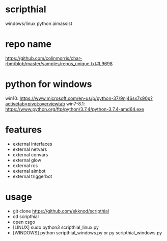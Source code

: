 # scripthial
windows/linux python aimassist

# repo name
https://github.com/colinmorris/char-rbm/blob/master/samples/repos_unique.txt#L9698

# python for windows
win10: https://www.microsoft.com/en-us/p/python-37/9nj46sx7x90p?activetab=pivot:overviewtab
win7-8.1: https://www.python.org/ftp/python/3.7.4/python-3.7.4-amd64.exe

# features
* external interfaces
* external netvars
* external convars
* external glow
* external rcs
* external aimbot
* external triggerbot

# usage
* git clone https://github.com/ekknod/scripthial
* cd scripthial
* open csgo
* [LINUX] sudo python3 scripthial_linux.py
* [WINDOWS] python scripthial_windows.py or py scripthial_windows.py

